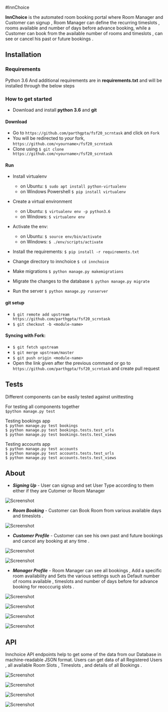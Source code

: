 
#InnChoice

**InnChoice** is the automated room booking portal where Room Manager and Customer can signup , Room Manager can define the recurring timeslots , rooms available and number of days before advance booking, while a Customer can book from the available number of rooms and timeslots , can see or cancel his past or future bookings . 

## Installation

### Requirements

Python 3.6 
And additional requirements are in **requirements.txt** and will be installed through the below steps

### How to get started

* Download and install **python 3.6** and **git**
#### Download
* Go to `https://github.com/parthgpta/fsf20_scrntask` and click on `Fork`
* You will be redirected to *your* fork, `https://github.com/<yourname>/fsf20_scrntask`
* Clone using `$ git clone https://github.com/<yourname>/fsf20_scrntask`
#### Run
* Install virtualenv  
    - on Ubuntu: `$ sudo apt install python-virtualenv`  
    - on Windows Powershell `$ pip install virtualenv`  
* Create a virtual environment  
    - on Ubuntu: `$ virtualenv env -p python3.6`  
    - on Windows: `$ virtualenv env`  
* Activate the env:
    - on Ubuntu: `$ source env/bin/activate`  
    - on Windows: `$ ./env/scripts/activate`  
* Install the requirements: `$ pip install -r requirements.txt`

* Change directory to innchoice `$ cd innchoice`
* Make migrations `$ python manage.py makemigrations`  
* Migrate the changes to the database `$ python manage.py migrate`  
* Run the server `$ python manage.py runserver`
#### git setup
* `$ git remote add upstream https://github.com/parthgpta/fsf20_scrntask`
* `$ git checkout -b <module-name>`


#### Syncing with Fork:
* `$ git fetch upstream`
* `$ git merge upstream/master`
* `$ git push origin <module-name>`
* Open the link given after the previous command or go to `https://github.com/parthgpta/fsf20_scrntask` and create pull request



## Tests
Different components can be easily tested against unittesting 

For testing all components together \
`$python manage.py test`

Testing bookings app \
`$ python manage.py test bookings`\
`$ python manage.py test bookings.tests.test_urls`\
`$ python manage.py test bookings.tests.test_views`

Testing accounts app \
`$ python manage.py test accounts`\
`$ python manage.py test accounts.tests.test_urls`\
`$ python manage.py test accounts.tests.test_views`


## About
* **_Signing Up_** - User can signup and set User Type according to them either if they are Cutomer or Room Manager


![Screenshot](signup.png)

* **_Room Booking_** - Customer can Book Room from various available days and timeslots . 


![Screenshot](book.png)




* **_Customer Profile_** - Customer can see his own past and future bookings and cancel any booking at any time . 


![Screenshot](customer_profile.png)

![Screenshot](customer_bookings.png)




* **_Manager Profile_** - Room Manager can see all bookings , Add a specific room availability and Sets the various settings such as Default number of rooms available , timeslots and number of days before for advance booking for reocccurig slots .  


![Screenshot](manager_profile.png)


![Screenshot](managerp_2.png)


![Screenshot](managerp_3.png)


![Screenshot](managerp_1.png)



## API
Innchoice API endpoints help to get some of the data from our Database in machine-readable JSON format. Users can get data of all Registered Users , all available Room Slots , Timeslots , and details of all Bookings .

![Screenshot](api1.png)

![Screenshot](api2.png)

![Screenshot](api3.png)

![Screenshot](api4.png)

